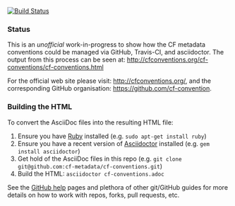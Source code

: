 [![Build Status](https://secure.travis-ci.org/cf-convention/cf-conventions.png)](http://travis-ci.org/cf-convention/cf-conventions)

### Status

This is an *unofficial* work-in-progress to show how the CF metadata conventions
could be managed via GitHub, Travis-CI, and asciidoctor. The output from this
process can be seen at: http://cfconventions.org/cf-conventions/cf-conventions.html

For the official web site please visit: http://cfconventions.org/,
and the corresponding GitHub organisation: https://github.com/cf-convention.

### Building the HTML

To convert the AsciiDoc files into the resulting HTML file:

1. Ensure you have [Ruby](https://www.ruby-lang.org/) installed (e.g. `sudo apt-get install ruby`)
2. Ensure you have a recent version of [Asciidoctor](http://asciidoctor.org/) installed (e.g. `gem install asciidoctor`)
3. Get hold of the AsciiDoc files in this repo (e.g. `git clone git@github.com:cf-metadata/cf-conventions.git`)
4. Build the HTML: `asciidoctor cf-conventions.adoc`

See the [GitHub help](https://help.github.com/) pages and plethora of other git/GitHub guides for more details on how to work with repos, forks, pull requests, etc.
